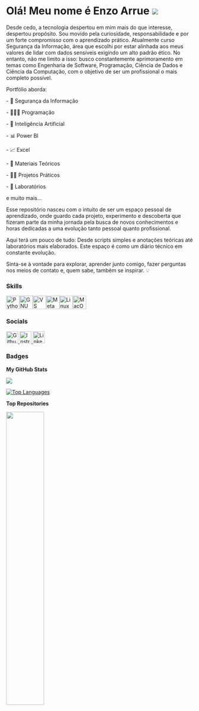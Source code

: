 Olá! Meu nome é Enzo Arrue ![](https://user-images.githubusercontent.com/18350557/176309783-0785949b-9127-417c-8b55-ab5a4333674e.gif)
==================================================================================================================================

Desde cedo, a tecnologia despertou em mim mais do que interesse, despertou propósito. Sou movido pela curiosidade, responsabilidade e por um forte compromisso com o aprendizado prático. Atualmente curso Segurança da Informação, área que escolhi por estar alinhada aos meus valores de lidar com dados sensíveis exigindo um alto padrão ético. No entanto, não me limito a isso: busco constantemente aprimoramento em temas como Engenharia de Software, Programação, Ciência de Dados e Ciência da Computação, com o objetivo de ser um profissional o mais completo possível.

Portfólio aborda:

\- 🔐 Segurança da Informação

\- 👩🏻‍💻 Programação

\- 🤖 Inteligência Artificial

\- 📊 Power BI

\- 📈 Excel

\- 📘 Materiais Teóricos

\- 👷🏻 Projetos Práticos

\- 🧪 Laboratórios 

e muito mais...

Esse repositório nasceu com o intuito de ser um espaço pessoal de aprendizado, onde guardo cada projeto, experimento e descoberta que fizeram parte da minha jornada pela busca de novos conhecimentos e horas dedicadas a uma evolução tanto pessoal quanto profissional.

Aqui terá um pouco de tudo: Desde scripts simples e anotações teóricas até laboratórios mais elaborados. Este espaço é como um diário técnico em constante evolução.

Sinta-se à vontade para explorar, aprender junto comigo, fazer perguntas nos meios de contato e, quem sabe, também se inspirar. 💡

### Skills


<p align="left">
<a href="https://www.python.org/" target="_blank" rel="noreferrer"><img src="https://raw.githubusercontent.com/danielcranney/readme-generator/main/public/icons/skills/python-colored.svg" width="36" height="36" alt="Python" title="Python"/></a><a href="https://www.gnu.org/software/bash/" target="_blank" rel="noreferrer"><img src="https://raw.githubusercontent.com/danielcranney/readme-generator/main/public/icons/skills/gnubash.svg" width="36" height="36" alt="GNU Bash" title="GNU Bash"/></a><a href="https://code.visualstudio.com/" target="_blank" rel="noreferrer"><img src="https://raw.githubusercontent.com/danielcranney/readme-generator/main/public/icons/skills/visualstudiocode-colored.svg" width="36" height="36" alt="VS Code" title="VS Code"/></a><a href="https://metamask.io/" target="_blank" rel="noreferrer"><img src="https://raw.githubusercontent.com/danielcranney/readme-generator/main/public/icons/skills/metamask-colored.svg" width="36" height="36" alt="MetaMask" title="MetaMask"/></a><a href="https://www.linux.org" target="_blank" rel="noreferrer"><img src="https://raw.githubusercontent.com/danielcranney/readme-generator/main/public/icons/skills/linux-colored.svg" width="36" height="36" alt="Linux" title="Linux"/></a><a href="https://apple.com" target="_blank" rel="noreferrer"><img src="https://raw.githubusercontent.com/danielcranney/readme-generator/main/public/icons/skills/macos-colored.svg" width="36" height="36" alt="MacOS" title="MacOS"/></a>
</p>


### Socials

<p align="left"> <a href="https://www.github.com/EnzoArrue" target="_blank" rel="noreferrer"> <picture> <source media="(prefers-color-scheme: dark)" srcset="https://raw.githubusercontent.com/danielcranney/readme-generator/main/public/icons/socials/github-dark.svg" /> <source media="(prefers-color-scheme: light)" srcset="https://raw.githubusercontent.com/danielcranney/readme-generator/main/public/icons/socials/github.svg" /> <img src="https://raw.githubusercontent.com/danielcranney/readme-generator/main/public/icons/socials/github.svg" width="32" height="32" alt="Github" title="Github" /> </picture> </a> <a href="http://www.instagram.com/ez.arrue_" target="_blank" rel="noreferrer"> <picture> <source media="(prefers-color-scheme: dark)" srcset="https://raw.githubusercontent.com/danielcranney/readme-generator/main/public/icons/socials/instagram-dark.svg" /> <source media="(prefers-color-scheme: light)" srcset="https://raw.githubusercontent.com/danielcranney/readme-generator/main/public/icons/socials/instagram.svg" /> <img src="https://raw.githubusercontent.com/danielcranney/readme-generator/main/public/icons/socials/instagram.svg" width="32" height="32" alt="Instragram" title="Instragram" /> </picture> </a> <a href="https://www.linkedin.com/in/enzo-arrue-228008325/" target="_blank" rel="noreferrer"> <picture> <source media="(prefers-color-scheme: dark)" srcset="https://raw.githubusercontent.com/danielcranney/readme-generator/main/public/icons/socials/linkedin-dark.svg" /> <source media="(prefers-color-scheme: light)" srcset="https://raw.githubusercontent.com/danielcranney/readme-generator/main/public/icons/socials/linkedin.svg" /> <img src="https://raw.githubusercontent.com/danielcranney/readme-generator/main/public/icons/socials/linkedin.svg" width="32" height="32" alt="LinkedIn" title="LinkedIn" /> </picture> </a></p>

### Badges

<b>My GitHub Stats</b>

<a href="http://www.github.com/EnzoArrue"><img src="https://github-readme-streak-stats.herokuapp.com/?user=EnzoArrue&stroke=ffffff&background=1e3a8a&ring=ffffff&fire=ffffff&currStreakNum=ffffff&currStreakLabel=ffffff&sideNums=ffffff&sideLabels=ffffff&dates=ffffff&hide_border=true" /></a>

<a href="https://github.com/EnzoArrue" align="left"><img src="https://github-readme-stats.vercel.app/api/top-langs/?username=EnzoArrue&langs_count=10&title_color=ffffff&text_color=ffffff&icon_color=ef4444&bg_color=1e3a8a&hide_border=true&locale=en&custom_title=Top%20%Languages" alt="Top Languages" /></a>

<b>Top Repositories</b>

<div width="100%" align="center"><a href="https://github.com/EnzoArrue/projetos-estudos" align="left"><img align="left" width="45%" src="https://github-readme-stats.vercel.app/api/pin/?username=EnzoArrue&repo=projetos-estudos&title_color=ffffff&text_color=ffffff&icon_color=ef4444&bg_color=1e3a8a&hide_border=true&locale=en" /></a></div><br /><br /><br /><br /><br /><br /><br />
